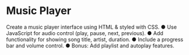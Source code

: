 # Music Player
Create a music player interface using HTML & styled with CSS. ● Use JavaScript for audio control (play, pause, next, previous). ● Add functionality for showing song title, artist, duration. ● Include a progress bar and volume control. ● Bonus: Add playlist and autoplay features.
